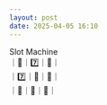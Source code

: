 ```yaml
---
layout: post
date: 2025-04-05 16:10
---
```


Slot Machine<br />
｜🍇｜7️⃣｜🍇｜<br />
｜7️⃣｜🍇｜🍒｜<br />
｜🤡｜🍒｜🔔｜<br />

